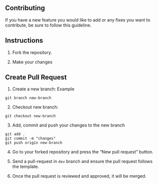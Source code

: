 ## Contributing
If you have a new feature you would like to add or any fixes you want to contribute, be sure to follow this guideline.

## Instructions

  1. Fork the repository.
  
  2. Make your changes
  
## Create Pull Request
  
  1. Create a new branch: Example
  
  ```
  git branch new-branch 
  ```
  
  2. Checkout new branch:
  
  ```
  git checkout new-branch
  ```
  
  3. Add, commit and push your changes to the new branch
  
```
git add .
git commit -m "changes"
git push origin new-branch
```
4. Go to your forked repository and press the “New pull request” button.
5. Send a pull-request in ```dev``` branch and ensure the pull request follows the template.

6. Once the pull request is reviewed and approved, it will be merged.
